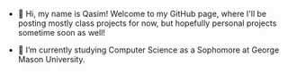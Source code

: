 - 👋 Hi, my name is Qasim! Welcome to my GitHub page, where I'll be posting mostly class projects for now, but hopefully personal projects sometime soon as well!

- 🌱 I’m currently studying Computer Science as a Sophomore at George Mason University.

<!---
qasimshahid/qasimshahid is a ✨ special ✨ repository because its `README.md` (this file) appears on your GitHub profile.
You can click the Preview link to take a look at your changes.
--->
